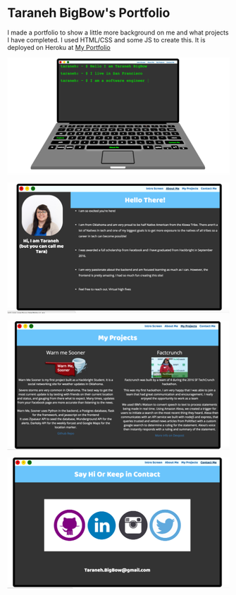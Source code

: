 
# Taraneh BigBow's Portfolio

I made a portfolio to show a little more background on me and what projects I have completed.
I used HTML/CSS and some JS to create this. It is deployed on Heroku at [My Portfolio](taras-portfolio.herokuapp.com)

![terminal](static/img/terminal.png)

![aboutme](static/img/aboutme.png)

![projects](static/img/projects.png)

![contactme](static/img/contactme.png)